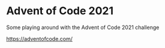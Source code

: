 # Advent of Code 2021

Some playing around with the Advent of Code 2021 challenge

<https://adventofcode.com/>

